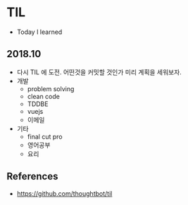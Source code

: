# TIL
* Today I learned

## 2018.10
* 다시 TIL 에 도전. 어떤것을 커밋할 것인가 미리 계획을 세워보자.
* 개발
  * problem solving
  * clean code
  * TDDBE
  * vuejs
  * 이메일
* 기타
  * final cut pro
  * 영어공부
  * 요리


## References
* https://github.com/thoughtbot/til
